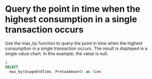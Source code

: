 # Query the point in time when the highest consumption in a single transaction occurs

Use the max_by function to query the point in time when the highest consumption in a single transaction occurs.
The result is displayed in a single value chart. In this example, the value is null.

```SQL
|
SELECT
  max_by(UsageEndTime, PretaxAmount) as time
```

